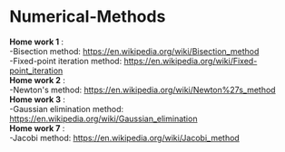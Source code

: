 # Numerical-Methods

**Home work 1** : <br/>
  -Bisection method: https://en.wikipedia.org/wiki/Bisection_method<br/>
  -Fixed-point iteration method: https://en.wikipedia.org/wiki/Fixed-point_iteration<br/>
**Home work 2** : <br/>
  -Newton's method: https://en.wikipedia.org/wiki/Newton%27s_method<br/>
**Home work 3** : <br/>
  -Gaussian elimination method: https://en.wikipedia.org/wiki/Gaussian_elimination<br/>
**Home work 7** : <br/>
  -Jacobi method: https://en.wikipedia.org/wiki/Jacobi_method<br/>
  
